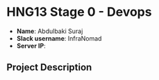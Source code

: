 # HNG13 Stage 0 - Devops

- **Name**: Abdulbaki Suraj
- **Slack username**: InfraNomad
- **Server IP**:

## Project Description
